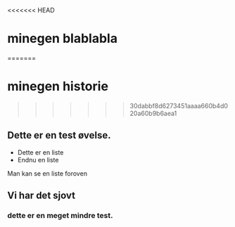 <<<<<<< HEAD
# minegen blablabla
=======
# minegen historie 
>>>>>>> 30dabbf8d6273451aaaa660b4d020a60b9b6aea1

## Dette er en test øvelse.

+ Dette er en liste
+ Endnu en liste

Man kan se en liste foroven

## Vi har det sjovt

### dette er en meget mindre test.
